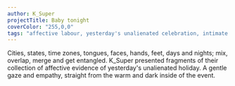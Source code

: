 ```yaml
---
author: K_Super
projectTitle: Baby tonight
coverColor: "255,0,0"
tags: "affective labour, yesterday's unalienated celebration, intimate interfaces, dispersed collectivity, path stop, pharmachoreography, political dancefloor, rhythm, intoxication"
---
```


Cities, states, time zones, tongues, faces, hands, feet, days and nights; mix, overlap, merge and get entangled. K\_Super presented fragments of their collection of affective evidence of yesterday's unalienated holiday. A gentle gaze and empathy, straight from the warm and dark inside of the event.
